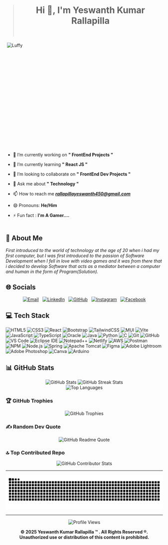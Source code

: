 > # <div align="center">Hi 👋, I'm Yeswanth Kumar Rallapilla</div><br>


<img src="assets/images/luffy.gif" alt="Luffy" width="500" height="350" align="right"><br>

  
- 🔭 I’m currently working on **" FrontEnd Projects "** <br>

- 🌱 I’m currently learning **" React JS "** <br>

- 👯 I’m looking to collaborate on **" FrontEnd Dev Projects "** <br>

- 💬 Ask me about **" Technology "** <br>

- 📫 How to reach me ***rallapillayeswanth450@gmail.com*** <br>

- 😄 Pronouns: **He/Him** <br>

- ⚡ Fun fact : **I'm A Gamer....** <br><br>


## 💫 About Me 

*First introduced to the world of technology at the age of 20 when i had my first computer, but I was first introduced to the passion of Software Development when I fell in love with video games and it was from there that i decided to develop Software that acts as a mediator between a computer and human in the form of Program(Solution).*
<br>


## 🌐 Socials 

<div align="center">

[![Email](https://img.shields.io/badge/Email-D14836?style=for-the-badge&logo=gmail&logoColor=white)](mailto:rallapillayeswanth450@gmail.com) &nbsp;
[![LinkedIn](https://img.shields.io/badge/LinkedIn-0A66C2?style=for-the-badge&logo=linkedin&logoColor=white)](https://linkedin.com/in/yeswanth-kumar-rallapilla) &nbsp;
[![GitHub](https://img.shields.io/badge/GitHub-181717?style=for-the-badge&logo=github&logoColor=white)](https://github.com/Yeshu450) &nbsp;
[![Instagram](https://img.shields.io/badge/Instagram-E4405F?style=for-the-badge&logo=instagram&logoColor=white)](https://instagram.com/yeshunice) &nbsp;
[![Facebook](https://img.shields.io/badge/Facebook-1877F2?style=for-the-badge&logo=facebook&logoColor=white)](https://facebook.com/yeshunice)
<br>
</div>


## 💻 Tech Stack 

![HTML5](https://img.shields.io/badge/html5-%23E34F26.svg?style=for-the-badge&logo=html5&logoColor=white) 
![CSS3](https://img.shields.io/badge/css3-%231572B6.svg?style=for-the-badge&logo=css3&logoColor=white) 
![React](https://img.shields.io/badge/react-%2320232a.svg?style=for-the-badge&logo=react&logoColor=%2361DAFB) 
![Bootstrap](https://img.shields.io/badge/bootstrap-%238511FA.svg?style=for-the-badge&logo=bootstrap&logoColor=white) 
![TailwindCSS](https://img.shields.io/badge/tailwindcss-%2338B2AC.svg?style=for-the-badge&logo=tailwind-css&logoColor=white) 
![MUI](https://img.shields.io/badge/MUI-%230081CB.svg?style=for-the-badge&logo=mui&logoColor=white)
![Vite](https://img.shields.io/badge/vite-%23646CFF.svg?style=for-the-badge&logo=vite&logoColor=white) 
![JavaScript](https://img.shields.io/badge/javascript-%23323330.svg?style=for-the-badge&logo=javascript&logoColor=%23F7DF1E) 
![TypeScript](https://img.shields.io/badge/typescript-%23007ACC.svg?style=for-the-badge&logo=typescript&logoColor=white) 
![Oracle](https://img.shields.io/badge/Oracle-F80000.svg?style=for-the-badge&logo=oracle&logoColor=white)
![Java](https://img.shields.io/badge/java-%23ED8B00.svg?style=for-the-badge&logo=openjdk&logoColor=white)
![Python](https://img.shields.io/badge/python-%233776AB.svg?style=for-the-badge&logo=python&logoColor=FFD43B)
![C](https://img.shields.io/badge/c-%2300599C.svg?style=for-the-badge&logo=c&logoColor=white) 
![Git](https://img.shields.io/badge/git-%23F05033.svg?style=for-the-badge&logo=git&logoColor=white) 
![GitHub](https://img.shields.io/badge/github-%23121011.svg?style=for-the-badge&logo=github&logoColor=white) 
![VS Code](https://img.shields.io/badge/VS%20Code-0078D4.svg?style=for-the-badge&logo=visual-studio-code&logoColor=white)
![Eclipse IDE](https://img.shields.io/badge/Eclipse-2C2255.svg?style=for-the-badge&logo=eclipse&logoColor=white)
![Notepad++](https://img.shields.io/badge/Notepad++-90E59A.svg?style=for-the-badge&logo=notepadplusplus&logoColor=black)
![Netlify](https://img.shields.io/badge/netlify-%23000000.svg?style=for-the-badge&logo=netlify&logoColor=#00C7B7) 
![AWS](https://img.shields.io/badge/AWS-%23FF9900.svg?style=for-the-badge&logo=amazon-aws&logoColor=white) 
![Postman](https://img.shields.io/badge/Postman-FF6C37?style=for-the-badge&logo=postman&logoColor=white)
![NPM](https://img.shields.io/badge/NPM-%23CB3837.svg?style=for-the-badge&logo=npm&logoColor=white) 
![Node.js](https://img.shields.io/badge/node.js-6DA55F?style=for-the-badge&logo=node.js&logoColor=white)
![Spring](https://img.shields.io/badge/spring-%236DB33F.svg?style=for-the-badge&logo=spring&logoColor=white) 
![Apache Tomcat](https://img.shields.io/badge/apache%20tomcat-%23F8DC75.svg?style=for-the-badge&logo=apache-tomcat&logoColor=black) 
![Figma](https://img.shields.io/badge/figma-%23F24E1E.svg?style=for-the-badge&logo=figma&logoColor=white) 
![Adobe Lightroom](https://img.shields.io/badge/Adobe%20Lightroom-31A8FF.svg?style=for-the-badge&logo=Adobe%20Lightroom&logoColor=white) 
![Adobe Photoshop](https://img.shields.io/badge/adobe%20photoshop-%2331A8FF.svg?style=for-the-badge&logo=adobe%20photoshop&logoColor=white) 
![Canva](https://img.shields.io/badge/Canva-%2300C4CC.svg?style=for-the-badge&logo=Canva&logoColor=white) 
![Arduino](https://img.shields.io/badge/arduino-%2300979D.svg?style=for-the-badge&logo=arduino&logoColor=white)
<br>


## 📊 GitHub Stats 

<div align="center">
  <img src="https://github-readme-stats.vercel.app/api?username=Yeshu450&theme=radical&hide_border=false&include_all_commits=true&count_private=true" alt="GitHub Stats" />
  <img src="https://nirzak-streak-stats.vercel.app/?user=Yeshu450&theme=radical&hide_border=false" alt="GitHub Streak Stats" />
</div>

<div align="center">
<img src="https://github-readme-stats.vercel.app/api/top-langs/?username=Yeshu450&theme=radical&hide_border=false&include_all_commits=true&count_private=true&layout=compact" alt="Top Languages">
</div>


### 🏆 GitHub Trophies

<div align="center">
<img src="https://github-profile-trophy.vercel.app/?username=Yeshu450&theme=radical&no-frame=false&no-bg=false&margin-w=4" alt="GitHub Trophies">
</div>


### ✍️ Random Dev Quote

<div align="center">
<img src="https://quotes-github-readme.vercel.app/api?type=horizontal&theme=radical" alt="GitHub Readme Quote" />
</div>


### 🔝 Top Contributed Repo

<div align="center">
<img src="https://github-contributor-stats.vercel.app/api?username=Yeshu450&limit=5&theme=radical&combine_all_yearly_contributions=true" alt="GitHub Contributor Stats" />
</div>

---

<picture>
  <source media="(prefers-color-scheme: dark)" srcset="https://raw.githubusercontent.com/Yeshu450/Yeshu450/output/github-snake-dark.svg" />
  <source media="(prefers-color-scheme: light)" srcset="https://raw.githubusercontent.com/Yeshu450/Yeshu450/output/github-snake.svg" />
  <img alt="github-snake" src="https://raw.githubusercontent.com/Yeshu450/Yeshu450/output/github-snake.svg" />
</picture>

---

<div align="center">

![Profile Views](https://komarev.com/ghpvc/?username=Yeshu450&label=Profile%20Views&color=ff0050&style=for-the-badge)

</div>

**<p align="center"> &copy; 2025 Yeswanth Kumar Rallapilla &trade; . All Rights Reserved &reg;. Unauthorized use or distribution of this content is prohibited.</p>**
